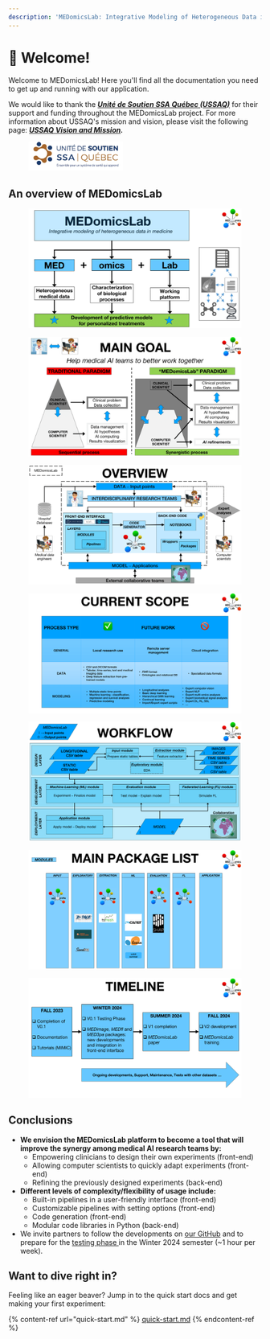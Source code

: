 ```yaml
---
description: 'MEDomicsLab: Integrative Modeling of Heterogeneous Data in Medicine'
---
```


# 👋 Welcome!

Welcome to MEDomicsLab! Here you'll find all the documentation you need to get up and running with our application.

We would like to thank the [_**Unité de Soutien SSA Québec (USSAQ)**_](https://ssaquebec.ca/en/) for their support and funding throughout the MEDomicsLab project. For more information about USSAQ's mission and vision, please visit the following page: [_**USSAQ Vision and Mission**_](https://ssaquebec.ca/en/the-unit/vision-and-mission/)_**.**_

<figure><img src=".gitbook/assets/Logo_Unite_SLOGAN_RGB_2021.jpg" alt="" width="188"><figcaption></figcaption></figure>

## An overview of MEDomicsLab

<figure><img src=".gitbook/assets/MEDomicsLab-Principles-05.png" alt=""><figcaption></figcaption></figure>

<figure><img src=".gitbook/assets/MEDomicsLab-Principles-06.png" alt=""><figcaption></figcaption></figure>

<figure><img src=".gitbook/assets/MEDomicsLab-Principles-07.png" alt=""><figcaption></figcaption></figure>

<figure><img src=".gitbook/assets/MEDomicsLab-Principles-09.png" alt=""><figcaption></figcaption></figure>

<figure><img src=".gitbook/assets/MEDomicsLab-Principles-10.png" alt=""><figcaption></figcaption></figure>

<figure><img src=".gitbook/assets/MEDomicsLab-Principles-11.png" alt=""><figcaption></figcaption></figure>

<figure><img src=".gitbook/assets/MEDomicsLab-Principles-12.png" alt=""><figcaption></figcaption></figure>

## Conclusions

* **We envision the MEDomicsLab platform to become a tool that will improve the synergy among medical AI research teams by:**
  * Empowering clinicians to design their own experiments (front-end)&#x20;
  * Allowing computer scientists to quickly adapt experiments (front-end)&#x20;
  * Refining the previously designed experiments (back-end)
* **Different levels of complexity/flexibility of usage include:**
  * Built-in pipelines in a user-friendly interface (front-end)&#x20;
  * Customizable pipelines with setting options (front-end)&#x20;
  * Code generation (front-end)&#x20;
  * Modular code libraries in Python (back-end)
* We invite partners to follow the developments on [our GitHub](https://github.com/MEDomics-UdeS/MEDomicsLab) and to prepare for the [testing phase ](test-with-mimic/)in the Winter 2024 semester (\~1 hour per week).

## Want to dive right in?

Feeling like an eager beaver? Jump in to the quick start docs and get making your first experiment:

{% content-ref url="quick-start.md" %}
[quick-start.md](quick-start.md)
{% endcontent-ref %}
